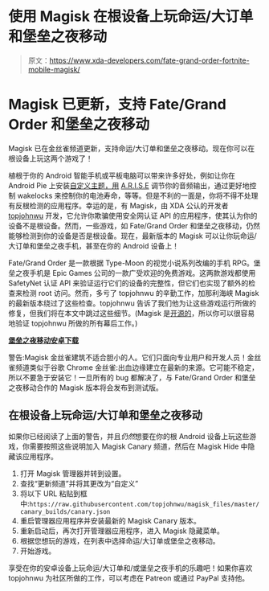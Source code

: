 # 使用 Magisk 在根设备上玩命运/大订单和堡垒之夜移动

> 原文：<https://www.xda-developers.com/fate-grand-order-fortnite-mobile-magisk/>

# Magisk 已更新，支持 Fate/Grand Order 和堡垒之夜移动

Magisk 已在金丝雀频道更新，支持命运/大订单和堡垒之夜移动。现在你可以在根设备上玩这两个游戏了！

植根于你的 Android 智能手机或平板电脑可以带来许多好处，例如让你在 Android Pie 上安装[自定义主题，用](https://www.xda-developers.com/custom-themes-android-p-root-substratum/) [A.R.I.S.E](https://forum.xda-developers.com/android/software/r-s-e-sound-systems-auditory-research-t3379709) 调节你的音频输出，通过更好地控制 wakelocks 来控制你的电池寿命，等等。但是不利的一面是，你将不得不处理有反根检测的应用程序。幸运的是，有 Magisk，由 XDA 公认的开发者 [topjohnwu](https://forum.xda-developers.com/member.php?u=4470081) 开发，它允许你欺骗使用安全网认证 API 的应用程序，使其认为你的设备不是根设备。然而，一些游戏，如 Fate/Grand Order 和堡垒之夜移动，仍然能够检测到你的设备是否是根设备。现在，最新版本的 Magisk 可以让你玩命运/大订单和堡垒之夜手机，甚至在你的 Android 设备上！

Fate/Grand Order 是一款根据 Type-Moon 的视觉小说系列改编的手机 RPG。堡垒之夜手机是 Epic Games 公司的一款广受欢迎的免费游戏。这两款游戏都使用 SafetyNet 认证 API 来验证运行它们的设备的完整性，但它们也实现了额外的检查来检测 root 访问。然而，多亏了 topjohnwu 的辛勤工作，加那利海峡 Magisk 的最新版本绕过了这些检查。topjohnwu 告诉了我们他为让这些游戏运行所做的修复，但我们将在本文中跳过这些细节。(Magisk 是[开源的](https://github.com/topjohnwu/Magisk)，所以你可以很容易地验证 topjohnwu 所做的所有幕后工作。)

[**堡垒之夜移动安卓下载**](https://www.epicgames.com/fortnite/android)

警告:Magisk 金丝雀建筑不适合胆小的人。它们只面向专业用户和开发人员！金丝雀频道类似于谷歌 Chrome 金丝雀:出血边缘建立在最新的来源。它可能不稳定，所以不要急于安装它！一旦所有的 bug 都解决了，与 Fate/Grand Order 和堡垒之夜移动合作的 Magisk 版本将会发布到测试版。

## 在根设备上玩命运/大订单和堡垒之夜移动

如果你已经阅读了上面的警告，并且*仍然*想要在你的根 Android 设备上玩这些游戏，你需要按照这些说明加入 Magisk Canary 频道，然后在 Magisk Hide 中隐藏该应用程序。

1.  打开 Magisk 管理器并转到设置。
2.  查找“更新频道”并将其更改为“自定义”
3.  将以下 URL 粘贴到框中:`https://raw.githubusercontent.com/topjohnwu/magisk_files/master/canary_builds/canary.json`
4.  重启管理器应用程序并安装最新的 Magisk Canary 版本。
5.  重新启动后，再次打开管理器应用程序，进入 Magisk 隐藏菜单。
6.  根据您想玩的游戏，在列表中选择命运/大订单或堡垒之夜移动。
7.  开始游戏。

享受在你的安卓设备上玩命运/大订单和/或堡垒之夜手机的乐趣吧！如果你喜欢 topjohnwu 为社区所做的工作，可以考虑在 Patreon 或通过 PayPal 支持他。